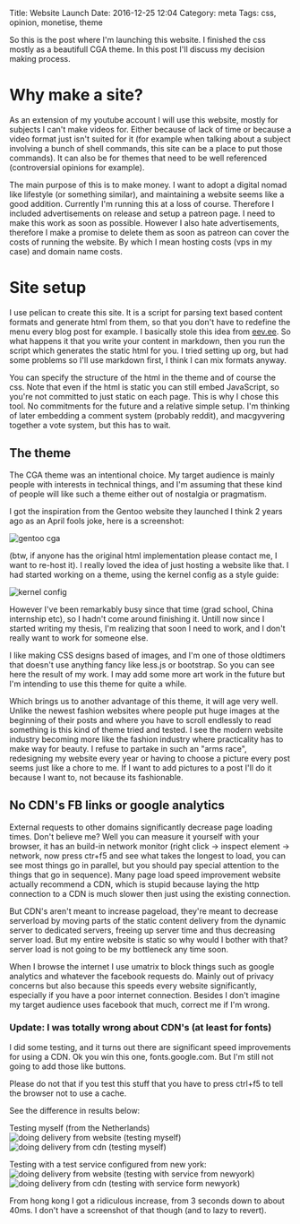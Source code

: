 Title: Website Launch
Date: 2016-12-25 12:04
Category: meta
Tags: css, opinion, monetise, theme

So this is the post where I'm launching this website.
I finished the css mostly as a beautifull CGA theme.
In this post I'll discuss my decision making process.

# Why make a site?
As an extension of my youtube account I will use this website,
mostly for subjects I can't make videos for.
Either because of lack of time or because a video format just isn't suited for
it (for example when talking about a subject involving a bunch of shell
commands, this site can be a place to put those commands).
It can also be for themes that need to be well referenced
(controversial opinions for example).

The main purpose of this is to make money.
I want to adopt a digital nomad like lifestyle (or something similar),
and maintaining a website seems like a good addition.
Currently I'm running this at a loss of course.
Therefore I included advertisements on release and setup a patreon page.
I need to make this work as soon as possible.
However I also hate advertisements,
therefore I make a promise to delete them as soon as patreon can cover the
costs of running the website.
By which I mean hosting costs (vps in my case) and domain name costs.

# Site setup
I use pelican to create this site.
It is a script for parsing text based content formats and generate html from
them, so that you don't have to redefine the menu every blog post for example.
I basically stole this idea from [eev.ee](eev.ee).
So what happens it that you write your content in markdown,
then you run the script which generates the static html for you.
I tried setting up org, but had some problems so I'll use markdown first,
I think I can mix formats anyway.

You can specify the structure of the html in the theme and of course the css.
Note that even if the html is static you can still embed JavaScript,
so you're not committed to just static on each page.
This is why I chose this tool.
No commitments for the future and a relative simple setup.
I'm thinking of later embedding a comment system (probably reddit), and
macgyvering together a vote system, but this has to wait.

## The theme
The CGA theme was an intentional choice.
My target audience is mainly people with interests in technical things,
and I'm assuming that these kind of people will like such a theme either out
of nostalgia or pragmatism.

I got the inspiration from the Gentoo website they launched I think 2 years
ago as an April fools joke, here is a screenshot:

![gentoo cga](/images/2016/gentoo-cga.png)

<!-- screenshot -->
(btw, if anyone has the original html implementation
please contact me, I want to re-host it).
I really loved the idea of just hosting a website like that.
I had started working on a theme, using the kernel config as a style guide:

![kernel config](/images/2016/linux-config.png)
<!-- screenshot -->

However I've been remarkably busy since that time
(grad school, China internship etc),
so I hadn't come around finishing it.
Untill now since I started writing my thesis,
I'm realizing that soon I need to work,
and I don't really want to work for someone else.

I like making CSS designs based of images, and I'm one of those oldtimers that
doesn't use anything fancy like less.js or bootstrap.
So you can see here the result of my work.
I may add some more art work in the future but I'm intending to use this theme
for quite a while.

Which brings us to another advantage of this theme, it will age very well.
Unlike the newest fashion websites where people put huge images at the beginning
of their posts and where you have to scroll endlessly to read something is this
kind of theme tried and tested.
I see the modern website industry becoming more like the fashion industry
where practicality has to make way for beauty.
I refuse to partake in such an "arms race",
redesigning my website every year or having to choose a picture every post
seems just like a chore to me.
If I want to add pictures to a post I'll do it because I want to,
not because its fashionable.

## No CDN's FB links or google analytics
External requests to other domains significantly decrease page loading times.
Don't believe me? Well you can measure it yourself with your browser, it has 
an build-in network monitor (right click -> inspect element -> network, now press
ctr+f5 and see what takes the longest to load, you can see most things go in parallel,
but you should pay special attention to the things that go in sequence).
Many page load speed improvement website actually recommend a CDN,
which is stupid because laying the http connection to a CDN is much slower
then just using the existing connection.

But CDN's aren't meant to increase pageload,
they're meant to decrease serverload by moving parts of the
static content delivery from the dynamic server to dedicated servers,
freeing up server time and thus decreasing server load.
But my entire website is static so why would I bother with that?
server load is not going to be my bottleneck any time soon.

When I browse the internet I use umatrix to block things such as google
analytics and whatever the facebook requests do.
Mainly out of privacy concerns but also because this speeds every website
significantly, especially if you have a poor internet connection.
Besides I don't imagine my target audience uses facebook that much,
correct me if I'm wrong.

### Update: I was totally wrong about CDN's (at least for fonts)
I did some testing, and it turns out there are significant speed improvements
for using a CDN.
Ok you win this one, fonts.google.com.
But I'm still not going to add those like buttons.

Please do not that if you test this stuff that you have to press ctrl+f5 to tell
the browser not to use a cache.

See the difference in results below:

Testing myself (from the Netherlands)
![doing delivery from website (testing myself)](/images/2016/cdn-own-before.png)
![doing delivery from cdn (testing myself)](/images/2016/cdn-own-after.png)

Testing with a test service configured from new york:
![doing delivery from website (testing with service from newyork)](/images/2016/cdn-service-before.png)
![doing delivery from cdn (testing with service form newyork)](/images/2016/cdn-service-after.png)

From hong kong I got a ridiculous increase, from 3 seconds down to about 40ms.
I don't have a screenshot of that though (and to lazy to revert).
